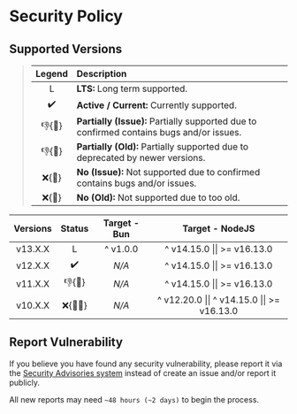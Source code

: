 # Security Policy

## Supported Versions

> | **Legend** | **Description** |
> |:-:|:--|
> | L | **LTS:** Long term supported. |
> | ✔️ | **Active / Current:** Currently supported. |
> | 👎{🐛} | **Partially (Issue):** Partially supported due to confirmed contains bugs and/or issues. |
> | 👎{🧓} | **Partially (Old):** Partially supported due to deprecated by newer versions. |
> | ❌{🐛} | **No (Issue):** Not supported due to confirmed contains bugs and/or issues. |
> | ❌{🧓} | **No (Old):** Not supported due to too old. |

| **Versions** | **Status** | **Target - Bun** | **Target - NodeJS** |
|:-:|:-:|:-:|:-:|
| v13.X.X | L | ^ v1.0.0 | ^ v14.15.0 \|\| >= v16.13.0 |
| v12.X.X | ✔️ | *N/A* | ^ v14.15.0 \|\| >= v16.13.0 |
| v11.X.X | 👎{🧓} | *N/A* | ^ v14.15.0 \|\| >= v16.13.0 |
| v10.X.X | ❌{🐛🧓} | *N/A* | ^ v12.20.0 \|\| ^ v14.15.0 \|\| >= v16.13.0 |

## Report Vulnerability

If you believe you have found any security vulnerability, please report it via the [Security Advisories system](https://github.com/hugoalh-studio/determine-nodejs/security/advisories/new) instead of create an issue and/or report it publicly.

All new reports may need `~48 hours (~2 days)` to begin the process.
